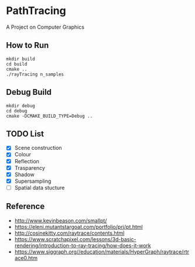 # PathTracing

A Project on Computer Graphics

## How to Run

```
mkdir build
cd build
cmake ..
./rayTracing n_samples
```

## Debug Build

```shell
mkdir debug
cd debug
cmake -DCMAKE_BUILD_TYPE=Debug ..
```

## TODO List

- [x] Scene construction
- [x] Colour
- [x] Reflection
- [x] Trasparency
- [x] Shadow
- [x] Supersampling
- [ ] Spatial data stucture

## Reference

- http://www.kevinbeason.com/smallpt/
- https://eleni.mutantstargoat.com/portfolio/prj/pt.html
- http://cosinekitty.com/raytrace/contents.html
- https://www.scratchapixel.com/lessons/3d-basic-rendering/introduction-to-ray-tracing/how-does-it-work
- https://www.siggraph.org//education/materials/HyperGraph/raytrace/rtrace0.htm

